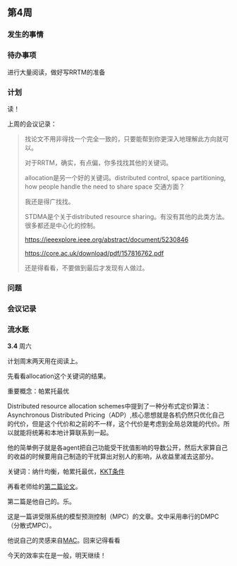 <!--
 * @Author: Runze Yuan 1959180242@qq.com
 * @Date: 2023-03-04 10:43:25
 * @LastEditors: Runze Yuan 1959180242@qq.com
 * @LastEditTime: 2023-03-04 19:46:33
 * @FilePath: \Dissertation2022\日志\3.1-3.8.md
 * @Description: 
 * 
 * Copyright (c) 2023 by ${git_name_email}, All Rights Reserved. 
-->
## 第4周

### 发生的事情

### 待办事项

进行大量阅读，做好写RRTM的准备

### 计划

读！

上周的会议记录：

> 找论文不用非得找一个完全一致的，只要能帮到你更深入地理解此方向就可以。
>
> 对于RRTM，确实，有点偏，你多找找其他的关键词。
> 
> allocation是另一个好的关键词。distributed control, space partitioning, how people handle the need to share space
> 交通方面？
> 
> 我还是得广找找。
> 
> STDMA是个关于distributed resource sharing。有没有其他的此类方法。很多都还是中心化的控制。
> 
> https://ieeexplore.ieee.org/abstract/document/5230846
> 
> https://core.ac.uk/download/pdf/157816762.pdf
> 
> 还是得看看，不要做到最后才发现有人做过。

### 问题

### 会议记录

### 流水账

**3.4** 周六

计划周末两天用在阅读上。

先看看allocation这个关键词的结果。

重要概念：帕累托最优

Distributed resource allocation schemes中提到了一种分布式定价算法：Asynchronous Distributed Pricing（ADP）,核心思想就是各机仍然只优化自己的代价，但是这个代价和之前的不一样，这个代价是考虑到全局总效能的代价。所以就能将统筹和本地计算联系到一起。

他的简单例子就是各agent把自己功能受干扰值影响的导数公开，然后大家算自己的收益的时候要用自己制造的干扰算出对别人的影响，从收益里减去这部分。

关键词：纳什均衡，帕累托最优，[KKT条件](https://zhuanlan.zhihu.com/p/38163970)


再看老师给的[第二篇论文](https://www.sciencedirect.com/science/article/pii/S0005109818301377)。

第二篇是他自己的。乐。

这是一篇讲受限系统的模型预测控制（MPC）的文章。文中采用串行的DMPC（分散式MPC）。

他说自己的灵感来自[MAC](https://www.sciencedirect.com/topics/engineering/multiple-access-channel)。回来记得看看

今天的效率实在是一般，明天继续！